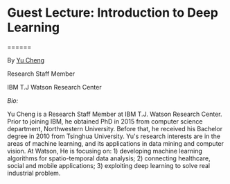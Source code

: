 # Guest Lecture: Introduction to Deep Learning 

======

By [Yu Cheng](https://sites.google.com/site/chengyu05/home)

Research Staff Member

IBM T.J Watson Research Center 

*Bio:*

 Yu Cheng is a Research Staff Member at IBM T.J. Watson Research Center. 
 Prior to joining IBM, he obtained PhD in 2015 from computer science department, 
 Northwestern University. Before that, he received his Bachelor degree in 2010 
 from Tsinghua University. Yu's research interests are in the areas of machine 
 learning, and its applications in data mining and computer vision. At Watson, 
 He is focusing on: 1) developing machine learning algorithms for spatio-temporal 
 data analysis; 2) connecting healthcare, social and mobile applications; 
 3) exploiting deep learning to solve real industrial problem. 
